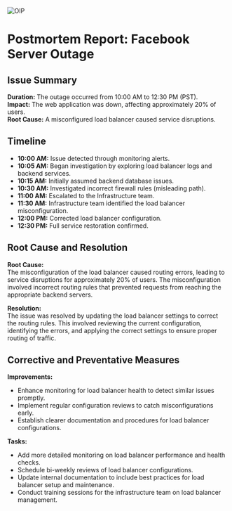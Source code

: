 ![OIP](https://github.com/Eeid11/alx-system_engineering-devops/assets/144378352/9bacd007-578b-4957-8d05-17d14249b54e)
# Postmortem Report: Facebook Server Outage

## Issue Summary
**Duration:** The outage occurred from 10:00 AM to 12:30 PM (PST).  
**Impact:** The web application was down, affecting approximately 20% of users.  
**Root Cause:** A misconfigured load balancer caused service disruptions.

## Timeline
- **10:00 AM:** Issue detected through monitoring alerts.
- **10:05 AM:** Began investigation by exploring load balancer logs and backend services.
- **10:15 AM:** Initially assumed backend database issues.
- **10:30 AM:** Investigated incorrect firewall rules (misleading path).
- **11:00 AM:** Escalated to the Infrastructure team.
- **11:30 AM:** Infrastructure team identified the load balancer misconfiguration.
- **12:00 PM:** Corrected load balancer configuration.
- **12:30 PM:** Full service restoration confirmed.

## Root Cause and Resolution
**Root Cause:**  
The misconfiguration of the load balancer caused routing errors, leading to service disruptions for approximately 20% of users. The misconfiguration involved incorrect routing rules that prevented requests from reaching the appropriate backend servers.

**Resolution:**  
The issue was resolved by updating the load balancer settings to correct the routing rules. This involved reviewing the current configuration, identifying the errors, and applying the correct settings to ensure proper routing of traffic.

## Corrective and Preventative Measures
**Improvements:**  
- Enhance monitoring for load balancer health to detect similar issues promptly.
- Implement regular configuration reviews to catch misconfigurations early.
- Establish clearer documentation and procedures for load balancer configurations.

**Tasks:**
- Add more detailed monitoring on load balancer performance and health checks.
- Schedule bi-weekly reviews of load balancer configurations.
- Update internal documentation to include best practices for load balancer setup and maintenance.
- Conduct training sessions for the infrastructure team on load balancer management.

